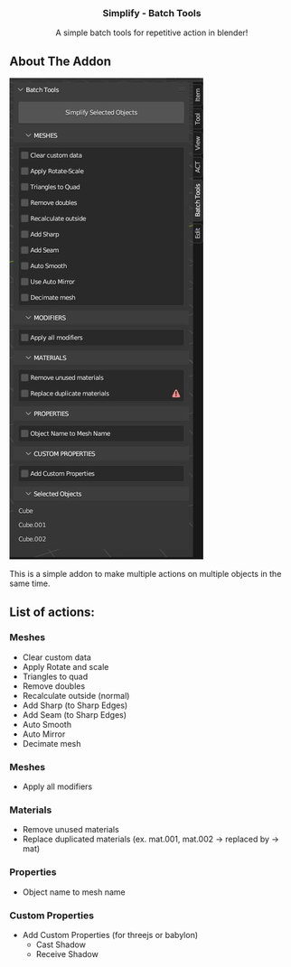 <!-- PROJECT LOGO -->
<br />
<div align="center">
  <h3 align="center">Simplify - Batch Tools</h3>

  <p align="center">
    A simple batch tools for repetitive action in blender!
  </p>
</div>

<!-- ABOUT THE PROJECT -->
## About The Addon

[![Product Name Screen Shot][product-screenshot]](images/capture_00.jpg)

This is a simple addon to make multiple actions on multiple objects in the same time.

## List of actions:

### Meshes
- Clear custom data
- Apply Rotate and scale
- Triangles to quad
- Remove doubles
- Recalculate outside (normal)
- Add Sharp (to Sharp Edges)
- Add Seam (to Sharp Edges)
- Auto Smooth
- Auto Mirror
- Decimate mesh

### Meshes
- Apply all modifiers

### Materials
- Remove unused materials
- Replace duplicated materials (ex. mat.001, mat.002 -> replaced by -> mat)

### Properties
- Object name to mesh name

### Custom Properties
- Add Custom Properties (for threejs or babylon)
    - Cast Shadow
    - Receive Shadow

[product-screenshot]: images/capture_00.jpg
